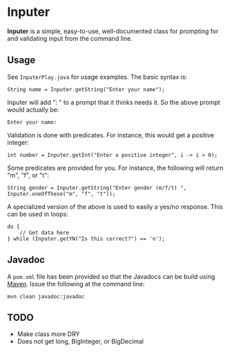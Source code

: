# Inputer

**Inputer** is a simple, easy-to-use, well-documented class for prompting for and validating input from the command line.

## Usage

See `InputerPlay.java` for usage examples.  The basic syntax is:

    String name = Inputer.getString("Enter your name");

Inputer will add ": " to a prompt that it thinks needs it.  So the above prompt would actually be:

    Enter your name:

Validation is done with predicates.  For instance, this would get a positive integer:

    int number = Inputer.getInt("Enter a positive integer", i -> i > 0);

Some predicates are provided for you.  For instance, the following will return "m", "f", or "t":

    String gender = Inputer.getString("Enter gender (m/f/t) ", Inputer.oneOfThese("m", "f", "t"));

A specialized version of the above is used to easily a yes/no response.  This can be used in loops:

    do {
        // Get data here
    } while (Inputer.getYN("Is this correct?") == 'n');

## Javadoc

A `pom.xml` file has been provided so that the Javadocs can be build using [Maven](https://maven.apache.org/).  Issue the following at the command line:

    mvn clean javadoc:javadoc

## TODO

* Make class more DRY
* Does not get long, BigInteger, or BigDecimal